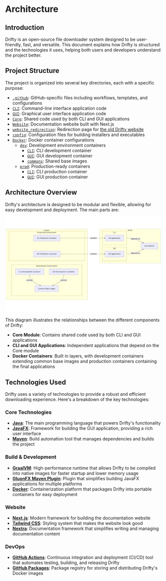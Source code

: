 # Architecture

## Introduction

Drifty is an open-source file downloader system designed to be user-friendly, fast, and versatile. This document explains how Drifty is structured and the technologies it uses, helping both users and developers understand the project better.

## Project Structure

The project is organized into several key directories, each with a specific purpose:

- [`.github`](https://github.com/SaptarshiSarkar12/Drifty/tree/master/.github): GitHub-specific files including workflows, templates, and configurations
- [`CLI`](https://github.com/SaptarshiSarkar12/Drifty/tree/master/CLI): Command-line interface application code
- [`GUI`](https://github.com/SaptarshiSarkar12/Drifty/tree/master/GUI): Graphical user interface application code
- [`Core`](https://github.com/SaptarshiSarkar12/Drifty/tree/master/Core): Shared code used by both CLI and GUI applications
- [`Website`](https://github.com/SaptarshiSarkar12/Drifty/tree/master/Website): Documentation website built with Next.js
- [`website_redirection`](https://github.com/SaptarshiSarkar12/Drifty/tree/master/website_redirection): Redirection page for [the old Drifty website](https://saptarshisarkar12.github.io/Drifty/)
- [`config`](https://github.com/SaptarshiSarkar12/Drifty/tree/master/config): Configuration files for building installers and executables
- [`Docker`](https://github.com/SaptarshiSarkar12/Drifty/tree/master/Docker): Docker container configurations
  - [`dev`](https://github.com/SaptarshiSarkar12/Drifty/tree/master/Docker/dev): Development environment containers
    - [`CLI`](https://github.com/SaptarshiSarkar12/Drifty/tree/master/Docker/dev/CLI): CLI development container
    - [`GUI`](https://github.com/SaptarshiSarkar12/Drifty/tree/master/Docker/dev/GUI): GUI development container
    - [`commons`](https://github.com/SaptarshiSarkar12/Drifty/tree/master/Docker/dev/commons): Shared base images
  - [`prod`](https://github.com/SaptarshiSarkar12/Drifty/tree/master/Docker/prod): Production-ready containers
    - [`CLI`](https://github.com/SaptarshiSarkar12/Drifty/tree/master/Docker/prod/CLI): CLI production container
    - [`GUI`](https://github.com/SaptarshiSarkar12/Drifty/tree/master/Docker/prod/GUI): GUI production container

## Architecture Overview

Drifty's architecture is designed to be modular and flexible, allowing for easy development and deployment. The main parts are:

<picture>
  <source media="(prefers-color-scheme: dark)" srcset="../../public/docs_images/drifty-architecture-dark.png">
  <source media="(prefers-color-scheme: light)" srcset="../../public/docs_images/drifty-architecture-light.png">
  <img alt="Drifty Architecture" src="../../public/docs_images/drifty-architecture-light.png">
</picture>

[//]: # "```mermaid"
[//]: # "graph LR"
[//]: # "    subgraph Drifty"
[//]: # "        subgraph CLI"
[//]: # "            CLIApp[CLI Application]"
[//]: # "        end"
[//]: # "        subgraph GUI"
[//]: # "            GUIApp[GUI Application]"
[//]: # "        end"
[//]: # "        Core[Core Module]"
[//]: # "    end"
[//]: # "    subgraph Docker"
[//]: # "        subgraph DevEnv[Development Environment]"
[//]: # "            Commons[Common Base Images]"
[//]: # "            CDC[CLI Development Container]"
[//]: # "            GDC[GUI Development Container]"
[//]: # "        end"
[//]: # "        subgraph ProdEnv[Production Environment]"
[//]: # "            CPC[CLI Production Container]"
[//]: # "            GPC[GUI Production Container]"
[//]: # "        end"
[//]: # "    end"
[//]: # "    CLI --depends on--> Core"
[//]: # "    GUI --depends on--> Core"
[//]: # "    CDC --extends--> Commons"
[//]: # "    GDC --extends--> Commons"
[//]: # "    CPC --contains--> CLIApp"
[//]: # "    GPC --contains--> GUIApp"
[//]: # "```"

This diagram illustrates the relationships between the different components of Drifty:

- **Core Module**: Contains shared code used by both CLI and GUI applications
- **CLI and GUI Applications**: Independent applications that depend on the Core module
- **Docker Containers**: Built in layers, with development containers extending common base images and production containers containing the final applications

## Technologies Used

Drifty uses a variety of technologies to provide a robust and efficient downloading experience. Here's a breakdown of the key technologies:

### Core Technologies

- [**Java**](https://www.java.com/): The main programming language that powers Drifty's functionality
- [**JavaFX**](https://openjfx.io/): Framework for building the GUI application, providing a rich user interface
- [**Maven**](https://maven.apache.org/): Build automation tool that manages dependencies and builds the project

### Build & Development

- [**GraalVM**](https://www.graalvm.org/): High-performance runtime that allows Drifty to be compiled into native images for faster startup and lower memory usage
- [**GluonFX Maven Plugin**](https://github.com/gluonhq/gluonfx-maven-plugin): Plugin that simplifies building JavaFX applications for multiple platforms
- [**Docker**](https://www.docker.com/): Containerization platform that packages Drifty into portable containers for easy deployment

### Website

- [**Next.js**](https://nextjs.org/): Modern framework for building the documentation website
- [**Tailwind CSS**](https://tailwindcss.com/): Styling system that makes the website look good
- [**Nextra**](https://nextra.site/): Documentation framework that simplifies writing and managing documentation content

### DevOps

- [**GitHub Actions**](https://docs.github.com/en/actions): Continuous integration and deployment (CI/CD) tool that automates testing, building, and releasing Drifty
- [**GitHub Packages**](https://docs.github.com/en/packages): Package registry for storing and distributing Drifty's Docker images
